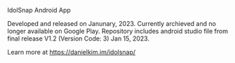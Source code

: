 IdolSnap Android App

Developed and released on Janunary, 2023. Currently archieved and no longer available on Google Play. Repository includes android studio file from final release V1.2 (Version Code: 3) Jan 15, 2023.

Learn more at https://danielkim.im/idolsnap/

